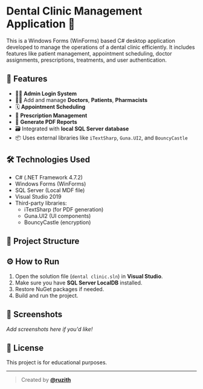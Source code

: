 # Dental Clinic Management Application 🦷

This is a Windows Forms (WinForms) based C# desktop application developed to manage the operations of a dental clinic efficiently. It includes features like patient management, appointment scheduling, doctor assignments, prescriptions, treatments, and user authentication.

## 🚀 Features

- 🧑‍⚕️ **Admin Login System**
- 👨‍⚕️ Add and manage **Doctors**, **Patients**, **Pharmacists**
- 🗓️ **Appointment Scheduling**
- 💊 **Prescription Management**
- 🧾 **Generate PDF Reports**
- 🗃️ Integrated with **local SQL Server database**
- 📦 Uses external libraries like `iTextSharp`, `Guna.UI2`, and `BouncyCastle`

## 🛠️ Technologies Used

- C# (.NET Framework 4.7.2)
- Windows Forms (WinForms)
- SQL Server (Local MDF file)
- Visual Studio 2019
- Third-party libraries:
  - iTextSharp (for PDF generation)
  - Guna.UI2 (UI components)
  - BouncyCastle (encryption)

## 📂 Project Structure


## ⚙️ How to Run

1. Open the solution file (`dental clinic.sln`) in **Visual Studio**.
2. Make sure you have **SQL Server LocalDB** installed.
3. Restore NuGet packages if needed.
4. Build and run the project.

## 📸 Screenshots

_Add screenshots here if you'd like!_

## 📄 License

This project is for educational purposes.

---

> Created by [**@ruzith**](https://github.com/ruzith)
